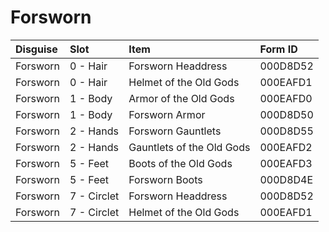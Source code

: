 <!-- TITLE: Forsworn -->

# Forsworn
Disguise | Slot | Item | Form ID
:--- | :--- | :--- | :---
Forsworn | 0 - Hair | Forsworn Headdress | 000D8D52
Forsworn | 0 - Hair | Helmet of the Old Gods | 000EAFD1
Forsworn | 1 - Body | Armor of the Old Gods | 000EAFD0
Forsworn | 1 - Body | Forsworn Armor | 000D8D50
Forsworn | 2 - Hands | Forsworn Gauntlets | 000D8D55
Forsworn | 2 - Hands | Gauntlets of the Old Gods | 000EAFD2
Forsworn | 5 - Feet | Boots of the Old Gods | 000EAFD3
Forsworn | 5 - Feet | Forsworn Boots | 000D8D4E
Forsworn | 7 - Circlet | Forsworn Headdress | 000D8D52
Forsworn | 7 - Circlet | Helmet of the Old Gods | 000EAFD1